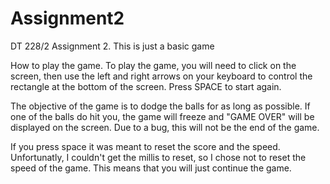 # Assignment2
DT 228/2 Assignment 2. This is just a basic game

How to play the game.
To play the game, you will need to click on the screen, then use the left and right arrows on your keyboard to control the rectangle at the bottom of the screen. Press SPACE to start again.

The objective of the game is to dodge the balls for as long as possible. If one of the balls do hit you, the game will freeze and "GAME OVER" will be displayed on the screen. Due to a bug, this will not be the end of the game.

If you press space it was meant to reset the score and the speed. Unfortunatly, I couldn't get the millis to reset, so I chose not to reset the speed of the game. This means that you will just continue the game.
